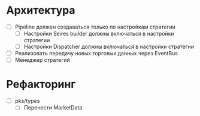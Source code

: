 # Архитектура

- [ ] Pipeline должен создаваться только по настройкам стратегии
  - [ ] Настройки Seires builder должны включаться в настройки стратегии
  - [ ] Настройки Dispatcher должны включаться в настройки стратегии

- [ ] Реализовать передачу новых торговых данных через EventBus
- [ ] Менеджер стратегий

# Рефакторинг
- [ ] pks/types
  - [ ] Перенести MarketData